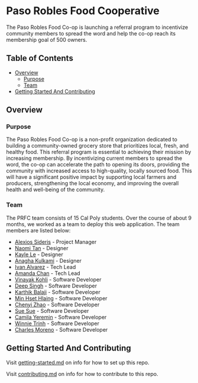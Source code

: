 # Paso Robles Food Cooperative

The Paso Robles Food Co-op is launching a referral program to incentivize community members to spread the word and help the co-op reach its membership goal of 500 owners.

## Table of Contents

- [Overview](#overview)
  - [Purpose](#purpose)
  - [Team](#team)
- [Getting Started And Contributing](#getting-started-and-contributing)

## Overview

### Purpose

The Paso Robles Food Co-op is a non-profit organization dedicated to building a community-owned grocery store that prioritizes local, fresh, and healthy food. This referral program is essential to achieving their mission by increasing membership. By incentivizing current members to spread the word, the co-op can accelerate the path to opening its doors, providing the community with increased access to high-quality, locally sourced food. This will have a significant positive impact by supporting local farmers and producers, strengthening the local economy, and improving the overall health and well-being of the community.

### Team

The PRFC team consists of 15 Cal Poly students. Over the course of about 9 months, we worked as a team to deploy this web application. The team members are listed below:

- [Alexios Sideris](https://www.linkedin.com/) - Project Manager
- [Naomi Tan](https://www.linkedin.com/) - Designer
- [Kayle Le](https://www.linkedin.com/) - Designer
- [Anagha Kulkami](https://www.linkedin.com/) - Designer
- [Ivan Alvarez](https://www.linkedin.com/) - Tech Lead
- [Amanda Chan](https://www.linkedin.com/) - Tech Lead
- [Vinayak Kohli](https://www.linkedin.com/) - Software Developer
- [Deep Singh](https://www.linkedin.com/) - Software Developer
- [Karthik Balaji](https://www.linkedin.com/) - Software Developer
- [Min Hset Hlaing](https://www.linkedin.com/) - Software Developer
- [Chenyi Zhao](https://www.linkedin.com/) - Software Developer
- [Sue Sue](https://www.linkedin.com/) - Software Developer
- [Camila Yeremin](https://www.linkedin.com/) - Software Developer
- [Winnie Trinh](https://www.linkedin.com/) - Software Developer
- [Charles Moreno](https://www.linkedin.com/) - Software Developer

## Getting Started And Contributing

Visit [getting-started.md](docs/getting-started.md) on info for how to set up this repo.

Visit [contributing.md](docs/contributing.md) on info for how to contribute to this repo.
